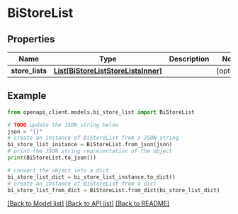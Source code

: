 # BiStoreList


## Properties

Name | Type | Description | Notes
------------ | ------------- | ------------- | -------------
**store_lists** | [**List[BiStoreListStoreListsInner]**](BiStoreListStoreListsInner.md) |  | [optional] 

## Example

```python
from openapi_client.models.bi_store_list import BiStoreList

# TODO update the JSON string below
json = "{}"
# create an instance of BiStoreList from a JSON string
bi_store_list_instance = BiStoreList.from_json(json)
# print the JSON string representation of the object
print(BiStoreList.to_json())

# convert the object into a dict
bi_store_list_dict = bi_store_list_instance.to_dict()
# create an instance of BiStoreList from a dict
bi_store_list_from_dict = BiStoreList.from_dict(bi_store_list_dict)
```
[[Back to Model list]](../README.md#documentation-for-models) [[Back to API list]](../README.md#documentation-for-api-endpoints) [[Back to README]](../README.md)


